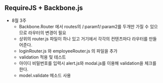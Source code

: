 ## RequireJS + Backbone.js ##

* 8월 3주
  * Backbone.Router 에서 routes의 /:param1/:param2를 두개만 가질 수 있으므로 라우터의 변경이 필요  
  * 상위의 router.js 파일이 하나 있고 거기에서 각각의 컨텐츠마다 라우터를 만들어준다.   
  * loginRouter.js 와 employeeRouter.js 의 파일을 추가 
  * validation 적용 및 테스트 
  * 아이디 비밀번호를 입력시 alert.js와 modal.js를 이용해 validation을 체크를 한다. 
  * model.validate 메소드 사용
